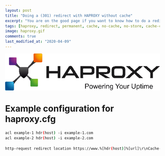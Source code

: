 ```yaml
---
layout: post
title: "Doing a (301) redirect with HAPROXY without cache"
excerpt: "You are on the good page if you want to know how to do a redirect without cache with haproxy"
tags: [haproxy, redirect, permanent, cache, no-cache, no-store, cache-control, max-age, must-revalidate]
image: haproxy.gif
comments: true
last_modified_at: "2020-04-09"
---
```


![Docker](/images/posts/haproxy.gif)

# Example configuration for haproxy.cfg

```bash
acl example-1 hdr(host) -i example-1.com
acl example-2 hdr(host) -i example-2.com

http-request redirect location https://www.%[hdr(host)]%[url]\r\nCache-Control:\ no-cache,\ no-store,\ max-age=0,\ must-revalidate code 301 if example-1 or example-2
```
